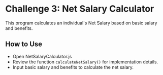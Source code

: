 # Challenge 3: Net Salary Calculator

This program calculates an individual's Net Salary based on basic salary and benefits.

## How to Use
- Open NetSalaryCalculator.js
- Review the function `calculateNetSalary()` for implementation details.
- Input basic salary and benefits to calculate the net salary.

